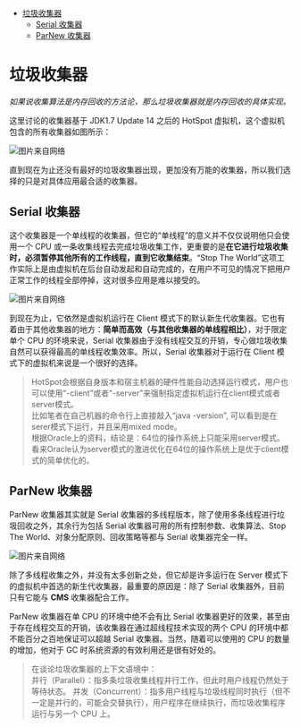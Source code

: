 <!-- MarkdownTOC -->

- [垃圾收集器](#%E5%9E%83%E5%9C%BE%E6%94%B6%E9%9B%86%E5%99%A8)
	- [Serial 收集器](#serial-%E6%94%B6%E9%9B%86%E5%99%A8)
	- [ParNew 收集器](#parnew-%E6%94%B6%E9%9B%86%E5%99%A8)

<!-- /MarkdownTOC -->


<a id="%E5%9E%83%E5%9C%BE%E6%94%B6%E9%9B%86%E5%99%A8"></a>
# 垃圾收集器

*如果说收集算法是内存回收的方法论，那么垃圾收集器就是内存回收的具体实现。*

这里讨论的收集器基于 JDK1.7 Update 14 之后的 HotSpot 虚拟机，这个虚拟机包含的所有收集器如图所示：

![图片来自网络](https://img-blog.csdn.net/20170102225015393)

直到现在为止还没有最好的垃圾收集器出现，更加没有万能的收集器，所以我们选择的只是对具体应用最合适的收集器。

<a id="serial-%E6%94%B6%E9%9B%86%E5%99%A8"></a>
## Serial 收集器

这个收集器是一个单线程的收集器，但它的“单线程”的意义并不仅仅说明他只会使用一个 CPU 或一条收集线程去完成垃圾收集工作，更重要的是<strong>在它进行垃圾收集时，必须暂停其他所有的工作线程，直到它收集结束</strong>。“Stop The World”这项工作实际上是由虚拟机在后台自动发起和自动完成的，在用户不可见的情况下把用户正常工作的线程全部停掉，这对很多应用是难以接受的。

![图片来自网络](https://img-blog.csdn.net/20170102225015841)

到现在为止，它依然是虚拟机运行在 Client 模式下的默认新生代收集器。它也有着由于其他收集器的地方：<strong>简单而高效（与其他收集器的单线程相比）</strong>，对于限定单个 CPU 的环境来说，Serial 收集器由于没有线程交互的开销，专心做垃圾收集自然可以获得最高的单线程收集效率。所以，Serial 收集器对于运行在 Client 模式下的虚拟机来说是一个很好的选择。

> HotSpot会根据自身版本和宿主机器的硬件性能自动选择运行模式，用户也可以使用“-client”或者“-server”来强制指定虚拟机运行在client模式或者server模式。<br/>
> 比如笔者在自己机器的命令行上直接敲入“java -version”, 可以看到是在serer模式下运行，并且采用mixed mode。<br/>
> 根据Oracle上的资料，结论是：64位的操作系统上只能采用server模式。看来Oracle认为server模式的激进优化在64位的操作系统上是优于client模式的简单优化的。

<a id="parnew-%E6%94%B6%E9%9B%86%E5%99%A8"></a>
## ParNew 收集器

ParNew 收集器其实就是 Serial 收集器的多线程版本，除了使用多条线程进行垃圾回收之外，其余行为包括 Serial 收集器可用的所有控制参数、收集算法、Stop The World、对象分配原则、回收策略等都与 Serial 收集器完全一样。

![图片来自网络](https://img-blog.csdn.net/20170102225016331)

除了多线程收集之外，并没有太多创新之处，但它却是许多运行在 Server 模式下的虚拟机中首选的新生代收集器，最重要的原因是：除了 Serial 收集器外，目前只有它能与 <strong>CMS</strong> 收集器配合工作。

ParNew 收集器在单 CPU 的环境中绝不会有比 Serial 收集器更好的效果，甚至由于存在线程交互的开销，该收集器在通过超线程技术实现的两个 CPU 的环境中都不能百分之百地保证可以超越 Serial 收集器。当然，随着可以使用的 CPU 的数量的增加，他对于 GC 时系统资源的有效利用还是很有好处的。

> 在谈论垃圾收集器的上下文语境中：<br>
>    并行（Parallel）：指多条垃圾收集线程并行工作，但此时用户线程仍然处于等待状态。
>    并发（Concurrent）：指多用户线程与垃圾线程同时执行（但不一定是并行的，可能会交替执行），用户程序在继续执行，而垃圾收集程序运行与另一个 CPU 上。